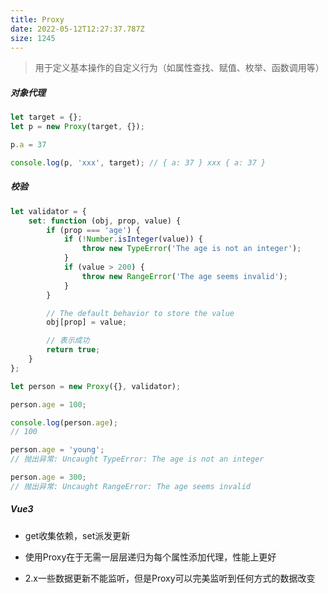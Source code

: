 ```yaml
---
title: Proxy
date: 2022-05-12T12:27:37.787Z
size: 1245
---
```

> 用于定义基本操作的自定义行为（如属性查找、赋值、枚举、函数调用等）

##### 对象代理

```javascript
let target = {};
let p = new Proxy(target, {});

p.a = 37

console.log(p, 'xxx', target); // { a: 37 } xxx { a: 37 }
```

##### 校验

```javascript
let validator = {
    set: function (obj, prop, value) {
        if (prop === 'age') {
            if (!Number.isInteger(value)) {
                throw new TypeError('The age is not an integer');
            }
            if (value > 200) {
                throw new RangeError('The age seems invalid');
            }
        }

        // The default behavior to store the value
        obj[prop] = value;

        // 表示成功
        return true;
    }
};

let person = new Proxy({}, validator);

person.age = 100;

console.log(person.age);
// 100

person.age = 'young';
// 抛出异常: Uncaught TypeError: The age is not an integer

person.age = 300;
// 抛出异常: Uncaught RangeError: The age seems invalid
```

##### Vue3

- get收集依赖，set派发更新

- 使用Proxy在于无需一层层递归为每个属性添加代理，性能上更好
- 2.x一些数据更新不能监听，但是Proxy可以完美监听到任何方式的数据改变
